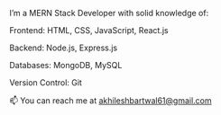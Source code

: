 I’m a MERN Stack Developer with solid knowledge of:

Frontend: HTML, CSS, JavaScript, React.js

Backend: Node.js, Express.js

Databases: MongoDB, MySQL

Version Control: Git

📫 You can reach me at akhileshbartwal61@gmail.com

<!---
akhilesh7bartwal/akhilesh7bartwal is a ✨ special ✨ repository because its `README.md` (this file) appears on your GitHub profile.
You can click the Preview link to take a look at your changes.
--->
